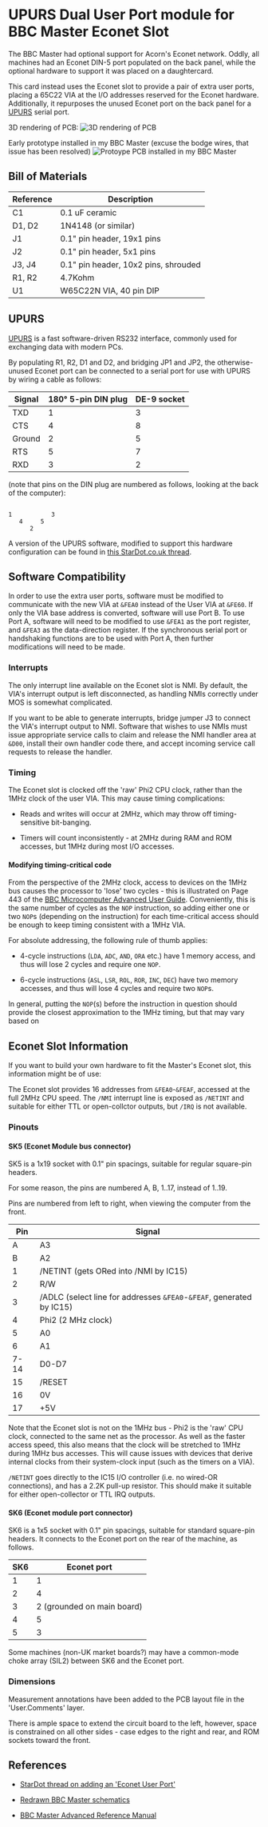 # UPURS Dual User Port module for BBC Master Econet Slot

The BBC Master had optional support for Acorn's Econet network. Oddly, all machines had an Econet DIN-5 port populated on the back panel, while the optional hardware to support it was placed on a daughtercard.

This card instead uses the Econet slot to provide a pair of extra user ports, placing a 65C22 VIA at the I/O addresses reserved for the Econet hardware. Additionally, it repurposes the unused Econet port on the back panel for a [UPURS](https://www.retro-kit.co.uk/UPURS/) serial port.

3D rendering of PCB:
![3D rendering of PCB](images/pcb.jpg)

Early prototype installed in my BBC Master (excuse the bodge wires, that issue has been resolved)
![Protoype PCB installed in my BBC Master](images/installed.jpg)

## Bill of Materials

Reference   | Description
------------|------------
C1          | 0.1 uF ceramic
D1, D2      | 1N4148 (or similar)
J1          | 0.1" pin header, 19x1 pins
J2          | 0.1" pin header, 5x1 pins
J3, J4      | 0.1" pin header, 10x2 pins, shrouded
R1, R2      | 4.7Kohm
U1          | W65C22N VIA, 40 pin DIP

## UPURS

[UPURS](https://www.retro-kit.co.uk/UPURS/) is a fast software-driven RS232 interface, commonly used for exchanging data with modern PCs.

By populating R1, R2, D1 and D2, and bridging JP1 and JP2, the otherwise-unused Econet port can be connected to a serial port for use with UPURS by wiring a cable as follows:

Signal | 180° 5-pin DIN plug  | DE-9 socket
-------|----------------------|-------------
TXD    | 1                    | 3
CTS    | 4                    | 8
Ground | 2                    | 5
RTS    | 5                    | 7
RXD    | 3                    | 2

(note that pins on the DIN plug are numbered as follows, looking at the back of the computer):

```

1           3
   4     5
      2
```

A version of the UPURS software, modified to support this hardware configuration can be found in [this StarDot.co.uk thread](https://stardot.org.uk/forums/viewtopic.php?p=73960&sid=e43f65395b8c5ee131d509cb647cd489#p73960).

## Software Compatibility

In order to use the extra user ports, software must be modified to communicate with the new VIA at `&FEA0` instead of the User VIA at `&FE60`. If only the VIA base address is converted, software will use Port B. To use Port A, software will need to be modified to use `&FEA1` as the port register, and `&FEA3` as the data-direction register. If the synchronous serial port or handshaking functions are to be used with Port A, then further modifications will need to be made.

### Interrupts

The only interrupt line available on the Econet slot is NMI. By default, the VIA's interrupt output is left disconnected, as handling NMIs correctly under MOS is somewhat complicated.

If you want to be able to generate interrupts, bridge jumper J3 to connect the VIA's interrupt output to NMI. Software that wishes to use NMIs must issue appropriate service calls to claim and release the NMI handler area at `&D00`, install their own handler code there, and accept incoming service call requests to release the handler.

### Timing

The Econet slot is clocked off the 'raw' Phi2 CPU clock, rather than the 1MHz clock of the user VIA. This may cause timing complications:

* Reads and writes will occur at 2MHz, which may throw off timing-sensitive bit-banging.

* Timers will count inconsistently - at 2MHz during RAM and ROM accesses, but 1MHz during most I/O accesses.

#### Modifying timing-critical code

From the perspective of the 2MHz clock, access to devices on the 1MHz bus causes the processor to 'lose' two cycles - this is illustrated on Page 443 of the [BBC Microcomputer Advanced User Guide](https://stardot.org.uk/mirrors/www.bbcdocs.com/filebase/essentials/BBC%20Microcomputer%20Advanced%20User%20Guide.pdf). Conveniently, this is the same number of cycles as the `NOP` instruction, so adding either one or two `NOP`s (depending on the instruction) for each time-critical access should be enough to keep timing consistent with a 1MHz VIA.

For absolute addressing, the following rule of thumb applies:

* 4-cycle instructions (`LDA`, `ADC`, `AND`, `ORA` etc.) have 1 memory access, and thus will lose 2 cycles and require one `NOP`.

* 6-cycle instructions (`ASL`, `LSR`, `ROL`, `ROR`, `INC`, `DEC`) have two memory accesses, and thus will lose 4 cycles and require two `NOP`s.

In general, putting the `NOP`(s) before the instruction in question should provide the closest approximation to the 1MHz timing, but that may vary based on

## Econet Slot Information

If you want to build your own hardware to fit the Master's Econet slot, this information might be of use:

The Econet slot provides 16 addresses from `&FEA0`-`&FEAF`, accessed at the full 2MHz CPU speed. The `/NMI` interrupt line is exposed as `/NETINT` and suitable for either TTL or open-collctor outputs, but `/IRQ` is not available.

### Pinouts

#### SK5 (Econet Module bus connector)

SK5 is a 1x19 socket with 0.1" pin spacings, suitable for regular square-pin headers.

For some reason, the pins are numbered A, B, 1..17, instead of 1..19.

Pins are numbered from left to right, when viewing the computer from the front.

Pin   | Signal
------|-------
A     | A3
B     | A2
1     | /NETINT (gets ORed into /NMI by IC15)
2     | R/W
3     | /ADLC (select line for addresses `&FEA0`-`&FEAF`, generated by IC15)
4     | Phi2 (2 MHz clock)
5     | A0
6     | A1
7-14  | D0-D7
15    | /RESET
16    | 0V
17    | +5V

Note that the Econet slot is not on the 1MHz bus - Phi2 is the 'raw' CPU clock, connected to the same net as the processor. As well as the faster access speed, this also means that the clock will be stretched to 1MHz during 1MHz bus accesses. This will cause issues with devices that derive internal clocks from their system-clock input (such as the timers on a VIA).

`/NETINT` goes directly to the IC15 I/O controller (i.e. no wired-OR connections), and has a 2.2K pull-up resistor. This should make it suitable for either open-collector or TTL IRQ outputs.

#### SK6 (Econet module port connector)

SK6 is a 1x5 socket with 0.1" pin spacings, suitable for standard square-pin headers. It connects to the Econet port on the rear of the machine, as follows.

SK6   | Econet port
------|------------
1     | 1
2     | 4
3     | 2 (grounded on main board)
4     | 5
5     | 3

Some machines (non-UK market boards?) may have a common-mode choke array (SIL2) between SK6 and the Econet port.

### Dimensions

Measurement annotations have been added to the PCB layout file in the 'User.Comments' layer.

There is ample space to extend the circuit board to the left, however, space is constrained on all other sides - case edges to the right and rear, and ROM sockets toward the front.

## References

* [StarDot thread on adding an 'Econet User Port'](https://stardot.org.uk/forums/viewtopic.php?f=3&t=7149)

* [Redrawn BBC Master schematics](https://stardot.org.uk/forums/viewtopic.php?t=22660)

* [BBC Master Advanced Reference Manual](https://stardot.org.uk/forums/viewtopic.php?t=21734)
